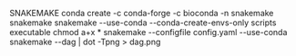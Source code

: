 SNAKEMAKE
conda create -c conda-forge -c bioconda -n snakemake snakemake
snakemake --use-conda --conda-create-envs-only
scripts executable
chmod a+x *
snakemake --configfile config.yaml --use-conda
snakemake --dag | dot -Tpng > dag.png
